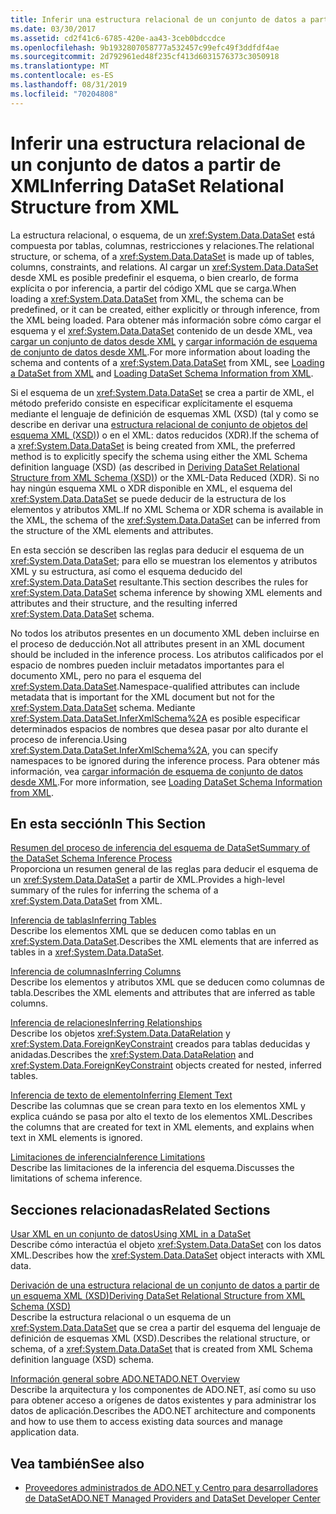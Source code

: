 ```yaml
---
title: Inferir una estructura relacional de un conjunto de datos a partir de XML
ms.date: 03/30/2017
ms.assetid: cd2f41c6-6785-420e-aa43-3ceb0bdccdce
ms.openlocfilehash: 9b1932807058777a532457c99efc49f3ddfdf4ae
ms.sourcegitcommit: 2d792961ed48f235cf413d6031576373c3050918
ms.translationtype: MT
ms.contentlocale: es-ES
ms.lasthandoff: 08/31/2019
ms.locfileid: "70204808"
---
```

# <a name="inferring-dataset-relational-structure-from-xml"></a><span data-ttu-id="a7497-102">Inferir una estructura relacional de un conjunto de datos a partir de XML</span><span class="sxs-lookup"><span data-stu-id="a7497-102">Inferring DataSet Relational Structure from XML</span></span>
<span data-ttu-id="a7497-103">La estructura relacional, o esquema, de un <xref:System.Data.DataSet> está compuesta por tablas, columnas, restricciones y relaciones.</span><span class="sxs-lookup"><span data-stu-id="a7497-103">The relational structure, or schema, of a <xref:System.Data.DataSet> is made up of tables, columns, constraints, and relations.</span></span> <span data-ttu-id="a7497-104">Al cargar un <xref:System.Data.DataSet> desde XML es posible predefinir el esquema, o bien crearlo, de forma explícita o por inferencia, a partir del código XML que se carga.</span><span class="sxs-lookup"><span data-stu-id="a7497-104">When loading a <xref:System.Data.DataSet> from XML, the schema can be predefined, or it can be created, either explicitly or through inference, from the XML being loaded.</span></span> <span data-ttu-id="a7497-105">Para obtener más información sobre cómo cargar el esquema y el <xref:System.Data.DataSet> contenido de un desde XML, vea [cargar un conjunto de datos desde XML](loading-a-dataset-from-xml.md) y [cargar información de esquema de conjunto de datos desde XML](loading-dataset-schema-information-from-xml.md).</span><span class="sxs-lookup"><span data-stu-id="a7497-105">For more information about loading the schema and contents of a <xref:System.Data.DataSet> from XML, see [Loading a DataSet from XML](loading-a-dataset-from-xml.md) and [Loading DataSet Schema Information from XML](loading-dataset-schema-information-from-xml.md).</span></span>  
  
 <span data-ttu-id="a7497-106">Si el esquema de un <xref:System.Data.DataSet> se crea a partir de XML, el método preferido consiste en especificar explícitamente el esquema mediante el lenguaje de definición de esquemas XML (XSD) (tal y como se describe en derivar una [estructura relacional de conjunto de objetos del esquema XML (XSD)](deriving-dataset-relational-structure-from-xml-schema-xsd.md)) o en el XML: datos reducidos (XDR).</span><span class="sxs-lookup"><span data-stu-id="a7497-106">If the schema of a <xref:System.Data.DataSet> is being created from XML, the preferred method is to explicitly specify the schema using either the XML Schema definition language (XSD) (as described in [Deriving DataSet Relational Structure from XML Schema (XSD)](deriving-dataset-relational-structure-from-xml-schema-xsd.md)) or the XML-Data Reduced (XDR).</span></span> <span data-ttu-id="a7497-107">Si no hay ningún esquema XML o XDR disponible en XML, el esquema del <xref:System.Data.DataSet> se puede deducir de la estructura de los elementos y atributos XML.</span><span class="sxs-lookup"><span data-stu-id="a7497-107">If no XML Schema or XDR schema is available in the XML, the schema of the <xref:System.Data.DataSet> can be inferred from the structure of the XML elements and attributes.</span></span>  
  
 <span data-ttu-id="a7497-108">En esta sección se describen las reglas para deducir el esquema de un <xref:System.Data.DataSet>; para ello se muestran los elementos y atributos XML y su estructura, así como el esquema deducido del <xref:System.Data.DataSet> resultante.</span><span class="sxs-lookup"><span data-stu-id="a7497-108">This section describes the rules for <xref:System.Data.DataSet> schema inference by showing XML elements and attributes and their structure, and the resulting inferred <xref:System.Data.DataSet> schema.</span></span>  
  
 <span data-ttu-id="a7497-109">No todos los atributos presentes en un documento XML deben incluirse en el proceso de deducción.</span><span class="sxs-lookup"><span data-stu-id="a7497-109">Not all attributes present in an XML document should be included in the inference process.</span></span> <span data-ttu-id="a7497-110">Los atributos calificados por el espacio de nombres pueden incluir metadatos importantes para el documento XML, pero no para el esquema del <xref:System.Data.DataSet>.</span><span class="sxs-lookup"><span data-stu-id="a7497-110">Namespace-qualified attributes can include metadata that is important for the XML document but not for the <xref:System.Data.DataSet> schema.</span></span> <span data-ttu-id="a7497-111">Mediante <xref:System.Data.DataSet.InferXmlSchema%2A> es posible especificar determinados espacios de nombres que desea pasar por alto durante el proceso de inferencia.</span><span class="sxs-lookup"><span data-stu-id="a7497-111">Using <xref:System.Data.DataSet.InferXmlSchema%2A>, you can specify namespaces to be ignored during the inference process.</span></span> <span data-ttu-id="a7497-112">Para obtener más información, vea [cargar información de esquema de conjunto de datos desde XML](loading-dataset-schema-information-from-xml.md).</span><span class="sxs-lookup"><span data-stu-id="a7497-112">For more information, see [Loading DataSet Schema Information from XML](loading-dataset-schema-information-from-xml.md).</span></span>  
  
## <a name="in-this-section"></a><span data-ttu-id="a7497-113">En esta sección</span><span class="sxs-lookup"><span data-stu-id="a7497-113">In This Section</span></span>  
 [<span data-ttu-id="a7497-114">Resumen del proceso de inferencia del esquema de DataSet</span><span class="sxs-lookup"><span data-stu-id="a7497-114">Summary of the DataSet Schema Inference Process</span></span>](summary-of-the-dataset-schema-inference-process.md)  
 <span data-ttu-id="a7497-115">Proporciona un resumen general de las reglas para deducir el esquema de un <xref:System.Data.DataSet> a partir de XML.</span><span class="sxs-lookup"><span data-stu-id="a7497-115">Provides a high-level summary of the rules for inferring the schema of a <xref:System.Data.DataSet> from XML.</span></span>  
  
 [<span data-ttu-id="a7497-116">Inferencia de tablas</span><span class="sxs-lookup"><span data-stu-id="a7497-116">Inferring Tables</span></span>](inferring-tables.md)  
 <span data-ttu-id="a7497-117">Describe los elementos XML que se deducen como tablas en un <xref:System.Data.DataSet>.</span><span class="sxs-lookup"><span data-stu-id="a7497-117">Describes the XML elements that are inferred as tables in a <xref:System.Data.DataSet>.</span></span>  
  
 [<span data-ttu-id="a7497-118">Inferencia de columnas</span><span class="sxs-lookup"><span data-stu-id="a7497-118">Inferring Columns</span></span>](inferring-columns.md)  
 <span data-ttu-id="a7497-119">Describe los elementos y atributos XML que se deducen como columnas de tabla.</span><span class="sxs-lookup"><span data-stu-id="a7497-119">Describes the XML elements and attributes that are inferred as table columns.</span></span>  
  
 [<span data-ttu-id="a7497-120">Inferencia de relaciones</span><span class="sxs-lookup"><span data-stu-id="a7497-120">Inferring Relationships</span></span>](inferring-relationships.md)  
 <span data-ttu-id="a7497-121">Describe los objetos <xref:System.Data.DataRelation> y <xref:System.Data.ForeignKeyConstraint> creados para tablas deducidas y anidadas.</span><span class="sxs-lookup"><span data-stu-id="a7497-121">Describes the <xref:System.Data.DataRelation> and <xref:System.Data.ForeignKeyConstraint> objects created for nested, inferred tables.</span></span>  
  
 [<span data-ttu-id="a7497-122">Inferencia de texto de elemento</span><span class="sxs-lookup"><span data-stu-id="a7497-122">Inferring Element Text</span></span>](inferring-element-text.md)  
 <span data-ttu-id="a7497-123">Describe las columnas que se crean para texto en los elementos XML y explica cuándo se pasa por alto el texto de los elementos XML.</span><span class="sxs-lookup"><span data-stu-id="a7497-123">Describes the columns that are created for text in XML elements, and explains when text in XML elements is ignored.</span></span>  
  
 [<span data-ttu-id="a7497-124">Limitaciones de inferencia</span><span class="sxs-lookup"><span data-stu-id="a7497-124">Inference Limitations</span></span>](inference-limitations.md)  
 <span data-ttu-id="a7497-125">Describe las limitaciones de la inferencia del esquema.</span><span class="sxs-lookup"><span data-stu-id="a7497-125">Discusses the limitations of schema inference.</span></span>  
  
## <a name="related-sections"></a><span data-ttu-id="a7497-126">Secciones relacionadas</span><span class="sxs-lookup"><span data-stu-id="a7497-126">Related Sections</span></span>  
 [<span data-ttu-id="a7497-127">Usar XML en un conjunto de datos</span><span class="sxs-lookup"><span data-stu-id="a7497-127">Using XML in a DataSet</span></span>](using-xml-in-a-dataset.md)  
 <span data-ttu-id="a7497-128">Describe cómo interactúa el objeto <xref:System.Data.DataSet> con los datos XML.</span><span class="sxs-lookup"><span data-stu-id="a7497-128">Describes how the <xref:System.Data.DataSet> object interacts with XML data.</span></span>  
  
 [<span data-ttu-id="a7497-129">Derivación de una estructura relacional de un conjunto de datos a partir de un esquema XML (XSD)</span><span class="sxs-lookup"><span data-stu-id="a7497-129">Deriving DataSet Relational Structure from XML Schema (XSD)</span></span>](deriving-dataset-relational-structure-from-xml-schema-xsd.md)  
 <span data-ttu-id="a7497-130">Describe la estructura relacional o un esquema de un <xref:System.Data.DataSet> que se crea a partir del esquema del lenguaje de definición de esquemas XML (XSD).</span><span class="sxs-lookup"><span data-stu-id="a7497-130">Describes the relational structure, or schema, of a <xref:System.Data.DataSet> that is created from XML Schema definition language (XSD) schema.</span></span>  
  
 [<span data-ttu-id="a7497-131">Información general sobre ADO.NET</span><span class="sxs-lookup"><span data-stu-id="a7497-131">ADO.NET Overview</span></span>](../ado-net-overview.md)  
 <span data-ttu-id="a7497-132">Describe la arquitectura y los componentes de ADO.NET, así como su uso para obtener acceso a orígenes de datos existentes y para administrar los datos de aplicación.</span><span class="sxs-lookup"><span data-stu-id="a7497-132">Describes the ADO.NET architecture and components and how to use them to access existing data sources and manage application data.</span></span>  
  
## <a name="see-also"></a><span data-ttu-id="a7497-133">Vea también</span><span class="sxs-lookup"><span data-stu-id="a7497-133">See also</span></span>

- [<span data-ttu-id="a7497-134">Proveedores administrados de ADO.NET y Centro para desarrolladores de DataSet</span><span class="sxs-lookup"><span data-stu-id="a7497-134">ADO.NET Managed Providers and DataSet Developer Center</span></span>](https://go.microsoft.com/fwlink/?LinkId=217917)
